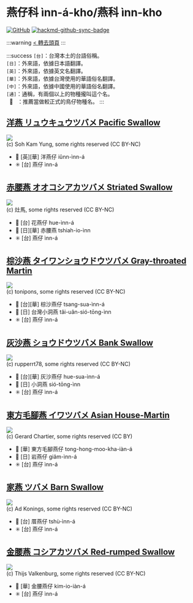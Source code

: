 # 燕仔科 ìnn-á-kho/燕科 ìnn-kho

[![GitHub](https://img.shields.io/badge/GitHub-black?logo=github)](https://github.com/siansiansu/tsiau-a-e-mia)
[![hackmd-github-sync-badge](https://hackmd.io/v3lMQ0qCSdqo5i-8lmUX-w/badge)](https://hackmd.io/v3lMQ0qCSdqo5i-8lmUX-w)

:::warning
[< 轉去頭頁](https://hackmd.io/@siansiansu/Hy4VzNvha)
:::

:::success
`[台]`：台灣本土的台語俗稱。
<br/>
`[日]`：外來語，依據日本語翻譯。
<br/>
`[英]`：外來語，依據英文名翻譯。
<br/>
`[華]`：外來語，依據台灣使用的華語俗名翻譯。
<br/>
`[中]`：外來語，依據中國使用的華語俗名翻譯。
<br/>
`[通]`：通稱，有兩個以上的物種攏叫這个名。
<br/>
&nbsp;&nbsp;🎯 &nbsp;&nbsp;：推薦當做較正式的鳥仔物種名。
:::

## [洋燕 リュウキュウツバメ Pacific Swallow](https://ebird.org/species/pacswa1)

![](https://inaturalist-open-data.s3.amazonaws.com/photos/21313086/medium.jpeg)
<br/>
(c) Soh Kam Yung, some rights reserved (CC BY-NC)

- 🎯 [英][華] 洋燕仔 iûnn-ìnn-á
- ✳️ [台] 燕仔 ìnn-á

## [赤腰燕 オオコシアカツバメ Striated Swallow](https://ebird.org/species/strswa2)

![](https://inaturalist-open-data.s3.amazonaws.com/photos/30639270/medium.jpeg)
<br/>
(c) 灶馬, some rights reserved (CC BY-NC)

- 🎯 [台] 花燕仔 hue-ìnn-á
- 🎯 [日][華] 赤腰燕 tshiah-io-ìnn
- ✳️ [台] 燕仔 ìnn-á

## [棕沙燕 タイワンショウドウツバメ Gray-throated Martin](https://ebird.org/species/gytmar1)

![](https://inaturalist-open-data.s3.amazonaws.com/photos/56546388/medium.jpg)
<br/>
(c) tonipons, some rights reserved (CC BY-NC)

- 🎯 [台][華] 棕沙燕仔 tsang-sua-ìnn-á
- 🎯 [日] 台灣小洞燕 tâi-uân-sió-tōng-ìnn
- ✳️ [台] 燕仔 ìnn-á

## [灰沙燕 ショウドウツバメ Bank Swallow](https://ebird.org/species/banswa)

![](https://inaturalist-open-data.s3.amazonaws.com/photos/165349740/medium.jpg)
<br/>
(c) rupperrt78, some rights reserved (CC BY-NC)

- 🎯 [台][華] 灰沙燕仔 hue-sua-ìnn-á
- 🎯 [日] 小洞燕 sió-tōng-ìnn
- ✳️ [台] 燕仔 ìnn-á

## [東方毛腳燕 イワツバメ Asian House-Martin](https://ebird.org/species/ashmar1)

![](https://inaturalist-open-data.s3.amazonaws.com/photos/101435199/medium.jpg)
<br/>
(c) Gerard Chartier, some rights reserved (CC BY)

- 🎯 [華] 東方毛腳燕仔 tong-hong-moo-kha-iàn-á
- 🎯 [日] 岩燕仔 giâm-ìnn-á
- ✳️ [台] 燕仔 ìnn-á

## [家燕 ツバメ Barn Swallow](https://ebird.org/species/barswa)

![](https://inaturalist-open-data.s3.amazonaws.com/photos/122469139/medium.jpg)
<br/>
(c) Ad Konings, some rights reserved (CC BY-NC)

- 🎯 [台] 厝燕仔 tshù-ìnn-á
- ✳️ [台] 燕仔 ìnn-á

## [金腰燕 コシアカツバメ Red-rumped Swallow](https://ebird.org/species/rerswa1)

![](https://inaturalist-open-data.s3.amazonaws.com/photos/181691088/medium.jpg)
<br/>
(c) Thijs Valkenburg, some rights reserved (CC BY-NC)

- 🎯 [華] 金腰燕仔 kim-io-iàn-á
- ✳️ [台] 燕仔 ìnn-á
